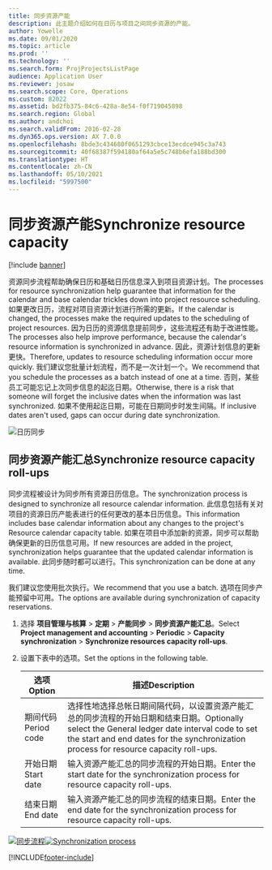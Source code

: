 ```yaml
---
title: 同步资源产能
description: 此主题介绍如何在日历与项目之间同步资源的产能。
author: Yowelle
ms.date: 09/01/2020
ms.topic: article
ms.prod: ''
ms.technology: ''
ms.search.form: ProjProjectsListPage
audience: Application User
ms.reviewer: josaw
ms.search.scope: Core, Operations
ms.custom: 82022
ms.assetid: bd2fb375-84c6-428a-8e54-f0f719045898
ms.search.region: Global
ms.author: andchoi
ms.search.validFrom: 2016-02-28
ms.dyn365.ops.version: AX 7.0.0
ms.openlocfilehash: 8bde3c434680f0651293cbce13ecdce945c3a743
ms.sourcegitcommit: 40f68387f594180af64a5e5c748b6efa188bd300
ms.translationtype: HT
ms.contentlocale: zh-CN
ms.lasthandoff: 05/10/2021
ms.locfileid: "5997500"
---
```

# <a name="synchronize-resource-capacity"></a><span data-ttu-id="bc3ba-103">同步资源产能</span><span class="sxs-lookup"><span data-stu-id="bc3ba-103">Synchronize resource capacity</span></span>

[!include [banner](../includes/banner.md)]

<span data-ttu-id="bc3ba-104">资源同步流程帮助确保日历和基础日历信息深入到项目资源计划。</span><span class="sxs-lookup"><span data-stu-id="bc3ba-104">The processes for resource synchronization help guarantee that information for the calendar and base calendar trickles down into project resource scheduling.</span></span> <span data-ttu-id="bc3ba-105">如果更改日历，流程对项目资源计划进行所需的更新。</span><span class="sxs-lookup"><span data-stu-id="bc3ba-105">If the calendar is changed, the processes make the required updates to the scheduling of project resources.</span></span> <span data-ttu-id="bc3ba-106">因为日历的资源信息提前同步，这些流程还有助于改进性能。</span><span class="sxs-lookup"><span data-stu-id="bc3ba-106">The processes also help improve performance, because the calendar's resource information is synchronized in advance.</span></span> <span data-ttu-id="bc3ba-107">因此，资源计划信息的更新更快。</span><span class="sxs-lookup"><span data-stu-id="bc3ba-107">Therefore, updates to resource scheduling information occur more quickly.</span></span> <span data-ttu-id="bc3ba-108">我们建议您批量计划流程，而不是一次计划一个。</span><span class="sxs-lookup"><span data-stu-id="bc3ba-108">We recommend that you schedule the processes as a batch instead of one at a time.</span></span> <span data-ttu-id="bc3ba-109">否则，某些员工可能忘记上次同步信息的起迄日期。</span><span class="sxs-lookup"><span data-stu-id="bc3ba-109">Otherwise, there is a risk that someone will forget the inclusive dates when the information was last synchronized.</span></span> <span data-ttu-id="bc3ba-110">如果不使用起迄日期，可能在日期同步时发生间隔。</span><span class="sxs-lookup"><span data-stu-id="bc3ba-110">If inclusive dates aren't used, gaps can occur during date synchronization.</span></span>

![日历同步](./media/projectresourcing04-1024x471.jpg)

## <a name="synchronize-resource-capacity-roll-ups"></a><span data-ttu-id="bc3ba-112">同步资源产能汇总</span><span class="sxs-lookup"><span data-stu-id="bc3ba-112">Synchronize resource capacity roll-ups</span></span>

<span data-ttu-id="bc3ba-113">同步流程被设计为同步所有资源日历信息。</span><span class="sxs-lookup"><span data-stu-id="bc3ba-113">The synchronization process is designed to synchronize all resource calendar information.</span></span> <span data-ttu-id="bc3ba-114">此信息包括有关对项目的资源日历产能表进行的任何更改的基本日历信息。</span><span class="sxs-lookup"><span data-stu-id="bc3ba-114">This information includes base calendar information about any changes to the project's Resource calendar capacity table.</span></span> <span data-ttu-id="bc3ba-115">如果在项目中添加新的资源，同步可以帮助确保更新的日历信息可用。</span><span class="sxs-lookup"><span data-stu-id="bc3ba-115">If new resources are added in the project, synchronization helps guarantee that the updated calendar information is available.</span></span> <span data-ttu-id="bc3ba-116">此同步随时都可以进行。</span><span class="sxs-lookup"><span data-stu-id="bc3ba-116">This synchronization can be done at any time.</span></span>

<span data-ttu-id="bc3ba-117">我们建议您使用批次执行。</span><span class="sxs-lookup"><span data-stu-id="bc3ba-117">We recommend that you use a batch.</span></span> <span data-ttu-id="bc3ba-118">选项在同步产能预留中可用。</span><span class="sxs-lookup"><span data-stu-id="bc3ba-118">The options are available during synchronization of capacity reservations.</span></span>

1. <span data-ttu-id="bc3ba-119">选择 **项目管理与核算** &gt; **定期** &gt; **产能同步** &gt; **同步资源产能汇总**。</span><span class="sxs-lookup"><span data-stu-id="bc3ba-119">Select **Project management and accounting** &gt; **Periodic** &gt; **Capacity synchronization** &gt; **Synchronize resources capacity roll-ups**.</span></span>
2. <span data-ttu-id="bc3ba-120">设置下表中的选项。</span><span class="sxs-lookup"><span data-stu-id="bc3ba-120">Set the options in the following table.</span></span>

    | <span data-ttu-id="bc3ba-121">选项</span><span class="sxs-lookup"><span data-stu-id="bc3ba-121">Option</span></span>      | <span data-ttu-id="bc3ba-122">描述</span><span class="sxs-lookup"><span data-stu-id="bc3ba-122">Description</span></span> |
    |-------------|-------------|
    | <span data-ttu-id="bc3ba-123">期间代码</span><span class="sxs-lookup"><span data-stu-id="bc3ba-123">Period code</span></span> | <span data-ttu-id="bc3ba-124">选择性地选择总帐日期间隔代码，以设置资源产能汇总的同步流程的开始日期和结束日期。</span><span class="sxs-lookup"><span data-stu-id="bc3ba-124">Optionally select the General ledger date interval code to set the start and end dates for the synchronization process for resource capacity roll-ups.</span></span> |
    | <span data-ttu-id="bc3ba-125">开始日期</span><span class="sxs-lookup"><span data-stu-id="bc3ba-125">Start date</span></span>  | <span data-ttu-id="bc3ba-126">输入资源产能汇总的同步流程的开始日期。</span><span class="sxs-lookup"><span data-stu-id="bc3ba-126">Enter the start date for the synchronization process for resource capacity roll-ups.</span></span> |
    | <span data-ttu-id="bc3ba-127">结束日期</span><span class="sxs-lookup"><span data-stu-id="bc3ba-127">End date</span></span>    | <span data-ttu-id="bc3ba-128">输入资源产能汇总的同步流程的结束日期。</span><span class="sxs-lookup"><span data-stu-id="bc3ba-128">Enter the end date for the synchronization process for resource capacity roll-ups.</span></span> |

<span data-ttu-id="bc3ba-129">[![同步流程](./media/projectresourcing09.jpg)](./media/projectresourcing09.jpg)</span><span class="sxs-lookup"><span data-stu-id="bc3ba-129">[![Synchronization process](./media/projectresourcing09.jpg)](./media/projectresourcing09.jpg)</span></span>


[!INCLUDE[footer-include](../includes/footer-banner.md)]